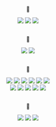 <div align="center">
  <p> 📁 </p>
  <div>
    <img src="https://img.shields.io/badge/Java-007396.svg?&style=for-the-badge&logo=Java&logoColor=white">
    <img src="https://img.shields.io/badge/python-3776AB?style=for-the-badge&logo=python&logoColor=white">
    <img src="https://img.shields.io/badge/javascript-F7DF1E?style=for-the-badge&logo=javascript&logoColor=white">
    <br>
    <Br>
    <p> 📁 </p>
    <img src="https://img.shields.io/badge/react-61DAFB?style=for-the-badge&logo=react&logoColor=white">
    <img src="https://img.shields.io/badge/next.js-000000?style=for-the-badge&logo=nextdotjs&logoColor=white">
    <br>
    <Br>
    <p> 📁 </p>
    <img src="https://img.shields.io/badge/spring-6DB33F?style=for-the-badge&logo=spring&logoColor=white">
    <img src="https://img.shields.io/badge/springboot-6DB33F?style=for-the-badge&logo=springboot&logoColor=white">
    <img src="https://img.shields.io/badge/django-092E20?style=for-the-badge&logo=django&logoColor=white">
    <img src="https://img.shields.io/badge/JPA-F3702A?style=for-the-badge&logo=jpa&logoColor=white"/>
    <img src="https://img.shields.io/badge/ApacheTomcat-F8DC75?style=for-the-badge&logo=apachetomcat&logoColor=white"/>
    <img src="https://img.shields.io/badge/Swagger-85EA2D?style=for-the-badge&logo=swagger&logoColor=white"/>
    <br/>
    <img src="https://img.shields.io/badge/AmazonRDS-527FFF?style=for-the-badge&logo=amazonrds&logoColor=white"/>
    <img src="https://img.shields.io/badge/AmazonS3-569A31?style=for-the-badge&logo=amazons3&logoColor=white"/>
    <img src="https://img.shields.io/badge/AmazonCloudFront-FF4F8B?style=for-the-badge&logo=amazoncloudfront&logoColor=white"/>
    <img src="https://img.shields.io/badge/AmazonEC2-FF9900?style=for-the-badge&logo=amazonec2&logoColor=white"/>
    <img src="https://img.shields.io/badge/Docker-2496ED?style=for-the-badge&logo=docker&logoColor=white"/>
    <br>
    <Br>
    <p> 📁 </p>
    <img src="https://img.shields.io/badge/mysql-4479A1?style=for-the-badge&logo=mysql&logoColor=white">
    <img src="https://img.shields.io/badge/oracle-F80000?style=for-the-badge&logo=oracle&logoColor=white">
    <img src="https://img.shields.io/badge/sqlite-003B57?style=for-the-badge&logo=sqlite&logoColor=white">
    <br>
    <br>
  </div>
  
</div>
